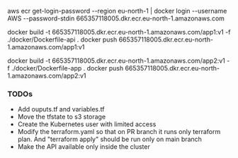 aws ecr get-login-password --region eu-north-1 | docker login --username AWS --password-stdin 665357118005.dkr.ecr.eu-north-1.amazonaws.com


docker build -t 665357118005.dkr.ecr.eu-north-1.amazonaws.com/app1:v1 -f ./docker/Dockerfile-api .
docker push 665357118005.dkr.ecr.eu-north-1.amazonaws.com/app1:v1


docker build -t 665357118005.dkr.ecr.eu-north-1.amazonaws.com/app2:v1 -f ./docker/Dockerfile-app .
docker push 665357118005.dkr.ecr.eu-north-1.amazonaws.com/app2:v1


### TODOs
* Add ouputs.tf and variables.tf
* Move the tfstate to s3 storage
* Create the Kubernetes user with limited access
* Modify the terraform.yaml so that on PR branch it runs only terraform plan. And "terraform apply" should be run only on main branch
* Make the API available only inside the cluster